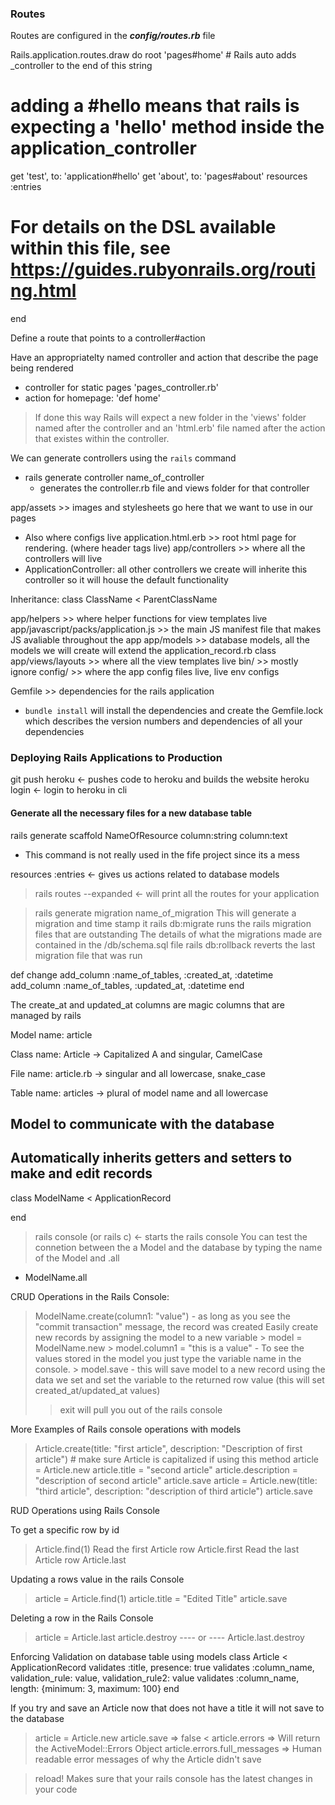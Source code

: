 ### Routes
Routes are configured in the ***config/routes.rb*** file

Rails.application.routes.draw do
  root 'pages#home' # Rails auto adds _controller to the end of this string
  # adding a #hello means that rails is expecting a 'hello' method inside the application_controller
  get 'test', to: 'application#hello'
  get 'about', to: 'pages#about'
  resources :entries
  # For details on the DSL available within this file, see https://guides.rubyonrails.org/routing.html
end

Define a route that points to a controller#action

Have an appropriatelty named controller and action that describe the page being rendered
  - controller for static pages 'pages_controller.rb'
  - action for homepage: 'def home'
> If done this way Rails will expect a new folder in the 'views' folder named after
> the controller and an 'html.erb' file named after the action that existes within
> the controller.


We can generate controllers using the `rails` command
 - rails generate controller name_of_controller
    - generates the controller.rb file and views folder for that controller


app/assets >> images and stylesheets go here that we want to use in our pages
  - Also where configs live
application.html.erb >> root html page for rendering. (where header tags live)
app/controllers >> where all the controllers will live
  - ApplicationController: all other controllers we create will inherite this
  controller so it will house the default functionality

Inheritance: class ClassName < ParentClassName

app/helpers >> where helper functions for view templates live
app/javascript/packs/application.js >> the main JS manifest file that makes JS avaliable throughout the app
app/models >> database models, all the models we will create will extend the application_record.rb class
app/views/layouts >> where all the view templates live
bin/ >> mostly ignore
config/ >> where the app config files live, live env configs

Gemfile >> dependencies for the rails application
 - `bundle install` will install the dependencies and create the Gemfile.lock
 which describes the version numbers and dependencies of all your dependencies


### Deploying Rails Applications to Production

git push heroku <- pushes code to heroku and builds the website
heroku login <- login to heroku in cli


#### Generate all the necessary files for a new database table
rails generate scaffold NameOfResource column:string column:text
 - This command is not really used in the fife project since its a mess

resources :entries <- gives us actions related to database models


> rails routes --expanded <- will print all the routes for your application

> rails generate migration name_of_migration
This will generate a migration and time stamp it
> rails db:migrate
runs the rails migration files that are outstanding
The details of what the migrations made are contained in the /db/schema.sql file
> rails db:rollback
reverts the last migration file that was run


def change
  add_column :name_of_tables, :created_at, :datetime
  add_column :name_of_tables, :updated_at, :datetime
end

The create_at and updated_at columns are magic columns that are managed by rails


Model name: article

Class name: Article -> Capitalized A and singular, CamelCase

File name: article.rb -> singular and all lowercase, snake_case

Table name: articles -> plural of model name and all lowercase

## Model to communicate with the database
## Automatically inherits getters and setters to make and edit records
class ModelName < ApplicationRecord

end


> rails console (or rails c) <- starts the rails console
You can test the connetion between the a Model and the database by typing the
name of the Model and .all
 - ModelName.all

CRUD Operations in the Rails Console:

> ModelName.create(column1: "value")
    - as long as you see the "commit transaction" message, the record was created
Easily create new records by assigning the model to a new variable
      > model = ModelName.new
      >  model.column1 = "this is a value"
          - To see the values stored in the model you just type the variable
            name in the console.
      > model.save
        - this will save model to a new record using the data we set and set
          the variable to the returned row value (this will set created_at/updated_at values)
>> exit
will pull you out of the rails console


More Examples of Rails console operations with models
  > Article.create(title: "first article", description: "Description of first article") # make sure Article is capitalized if using this method
  > article = Article.new
  > article.title = "second article"
  > article.description = "description of second article"
  > article.save
  > article = Article.new(title: "third article", description: "description of third article")
  > article.save


RUD Operations using Rails Console

To get a specific row by id
> Article.find(1)
Read the first Article row
> Article.first
Read the last Article row
> Article.last

Updating a rows value in the rails Console
> article = Article.find(1)
> article.title = "Edited Title"
> article.save

Deleting a row in the Rails Console
> article = Article.last
> article.destroy
---- or ----
> Article.last.destroy


Enforcing Validation on database table using models
class Article < ApplicationRecord
  validates :title, presence: true
  validates :column_name, validation_rule: value, validation_rule2: value
  validates :column_name, length: {minimum: 3, maximum: 100}
end

If you try and save an Article now that does not have a title it will not save to the database
> article = Article.new
> article.save
=> false
< article.errors
=> Will return the ActiveModel::Errors Object
> article.errors.full_messages
=> Human readable error messages of why the Article didn\'t save


> reload!
Makes sure that your rails console has the latest changes in your code
